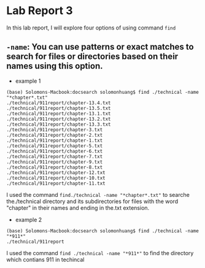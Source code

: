 # Lab Report 3

In this lab report, I will explore four options of using command `find`

## `-name`: You can use patterns or exact matches to search for files or directories based on their names using this option.
 
* example 1

```
(base) Solomons-Macbook:docsearch solomonhuang$ find ./technical -name "*chapter*.txt"
./technical/911report/chapter-13.4.txt
./technical/911report/chapter-13.5.txt
./technical/911report/chapter-13.1.txt
./technical/911report/chapter-13.2.txt
./technical/911report/chapter-13.3.txt
./technical/911report/chapter-3.txt
./technical/911report/chapter-2.txt
./technical/911report/chapter-1.txt
./technical/911report/chapter-5.txt
./technical/911report/chapter-6.txt
./technical/911report/chapter-7.txt
./technical/911report/chapter-9.txt
./technical/911report/chapter-8.txt
./technical/911report/chapter-12.txt
./technical/911report/chapter-10.txt
./technical/911report/chapter-11.txt
```

I used the command `find./technical -name "*chapter*.txt"`  to searche the./technical directory and its subdirectories for files with the word "chapter" in their names and ending in the.txt extension.

* example 2

```
(base) Solomons-Macbook:docsearch solomonhuang$ find ./technical -name "*911*"
./technical/911report
```
I used the command `find ./technical -name "*911*"` to find the directory which contians 911 in techincal 
